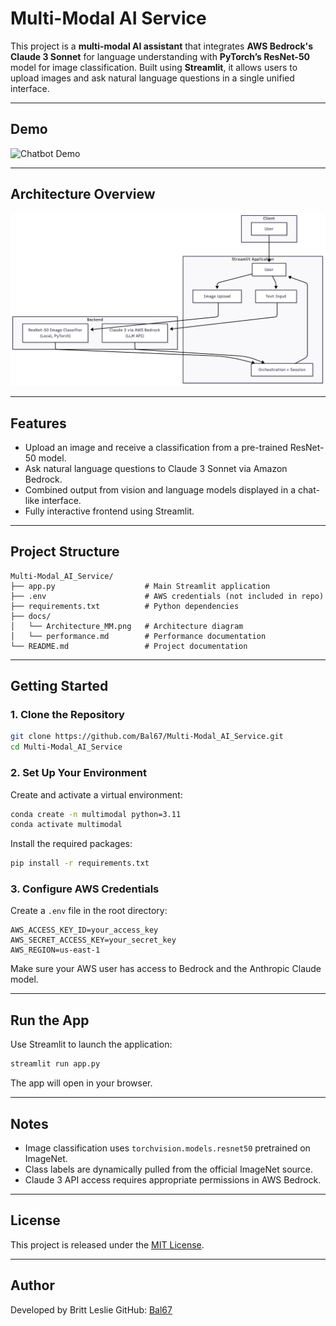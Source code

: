 # Multi-Modal AI Service

This project is a **multi-modal AI assistant** that integrates **AWS Bedrock's Claude 3 Sonnet** for language understanding with **PyTorch’s ResNet-50** model for image classification. Built using **Streamlit**, it allows users to upload images and ask natural language questions in a single unified interface.

---
## Demo

![Chatbot Demo](docs/multi_modal_analyzer.gif) 

---

## Architecture Overview

![System Architecture](docs/Architecture_MM.png)

---

## Features

- Upload an image and receive a classification from a pre-trained ResNet-50 model.
- Ask natural language questions to Claude 3 Sonnet via Amazon Bedrock.
- Combined output from vision and language models displayed in a chat-like interface.
- Fully interactive frontend using Streamlit.

---

## Project Structure

```
Multi-Modal_AI_Service/
├── app.py                    # Main Streamlit application
├── .env                      # AWS credentials (not included in repo)
├── requirements.txt          # Python dependencies
├── docs/
│   └── Architecture_MM.png   # Architecture diagram
│   └── performance.md        # Performance documentation
└── README.md                 # Project documentation
```

---

## Getting Started

### 1. Clone the Repository

```bash
git clone https://github.com/Bal67/Multi-Modal_AI_Service.git
cd Multi-Modal_AI_Service
```

### 2. Set Up Your Environment

Create and activate a virtual environment:

```bash
conda create -n multimodal python=3.11
conda activate multimodal
```

Install the required packages:

```bash
pip install -r requirements.txt
```

### 3. Configure AWS Credentials

Create a `.env` file in the root directory:

```env
AWS_ACCESS_KEY_ID=your_access_key
AWS_SECRET_ACCESS_KEY=your_secret_key
AWS_REGION=us-east-1
```

Make sure your AWS user has access to Bedrock and the Anthropic Claude model.

---

## Run the App

Use Streamlit to launch the application:

```bash
streamlit run app.py
```

The app will open in your browser.

---

## Notes

- Image classification uses `torchvision.models.resnet50` pretrained on ImageNet.
- Class labels are dynamically pulled from the official ImageNet source.
- Claude 3 API access requires appropriate permissions in AWS Bedrock.

---

## License

This project is released under the [MIT License](LICENSE).

---

## Author

Developed by Britt Leslie 
GitHub: [Bal67](https://github.com/Bal67)
